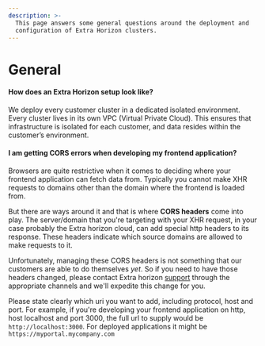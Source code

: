 ```yaml
---
description: >-
  This page answers some general questions around the deployment and
  configuration of Extra Horizon clusters.
---
```


# General

#### How does an Extra Horizon setup look like?

We deploy every customer cluster in a dedicated isolated environment. Every cluster lives in its own VPC (Virtual Private Cloud). This ensures that infrastructure is isolated for each customer, and data resides within the customer’s environment.

#### I am getting CORS errors when developing my frontend application?

Browsers are quite restrictive when it comes to deciding where your frontend application can fetch data from. Typically you cannot make XHR requests to domains other than the domain where the frontend is loaded from.&#x20;

But there are ways around it and that is where **CORS headers** come into play. The server/domain that you're targeting with your XHR request, in your case probably the Extra horizon cloud, can add special http headers to its response. These headers indicate which source domains are allowed to make requests to it.

Unfortunately, managing these CORS headers is not something that our customers are able to do themselves _yet_. So if you need to have those headers changed, please contact Extra horizon [support](../exh-platform/support.md) through the appropriate channels and we'll expedite this change for you.&#x20;

Please state clearly which uri you want to add, including protocol, host and port. For example, if you're developing your frontend application on http, host localhost and port 3000, the full url to supply would be `http://localhost:3000`. For deployed applications it might be `https://myportal.mycompany.com`
